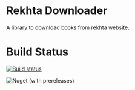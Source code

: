 # Rekhta Downloader

A library to download books from rekhta website.

# Build Status

[![Build status](https://ci.appveyor.com/api/projects/status/j6psbb2mlycchsl7/branch/master?svg=true)](https://ci.appveyor.com/project/umerfaruk/rekhtadownloader)

![Nuget (with prereleases)](https://img.shields.io/nuget/vpre/RekhtaDownloader)
